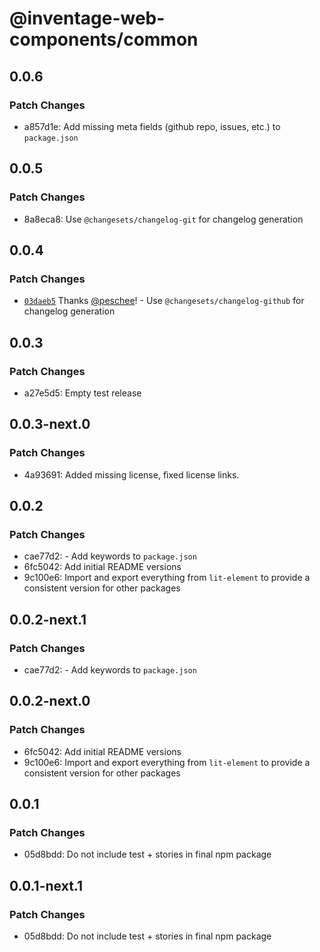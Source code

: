 # @inventage-web-components/common

## 0.0.6

### Patch Changes

- a857d1e: Add missing meta fields (github repo, issues, etc.) to `package.json`

## 0.0.5

### Patch Changes

- 8a8eca8: Use `@changesets/changelog-git` for changelog generation

## 0.0.4

### Patch Changes

- [`03daeb5`](https://github.com/inventage/web-components/commit/03daeb5978e3a7ffa37acd409b0019a2bd027d70) Thanks [@peschee](https://github.com/peschee)! - Use `@changesets/changelog-github` for changelog generation

## 0.0.3

### Patch Changes

- a27e5d5: Empty test release

## 0.0.3-next.0

### Patch Changes

- 4a93691: Added missing license, fixed license links.

## 0.0.2

### Patch Changes

- cae77d2: - Add keywords to `package.json`
- 6fc5042: Add initial README versions
- 9c100e6: Import and export everything from `lit-element` to provide a consistent version for other packages

## 0.0.2-next.1

### Patch Changes

- cae77d2: - Add keywords to `package.json`

## 0.0.2-next.0

### Patch Changes

- 6fc5042: Add initial README versions
- 9c100e6: Import and export everything from `lit-element` to provide a consistent version for other packages

## 0.0.1

### Patch Changes

- 05d8bdd: Do not include test + stories in final npm package

## 0.0.1-next.1

### Patch Changes

- 05d8bdd: Do not include test + stories in final npm package
